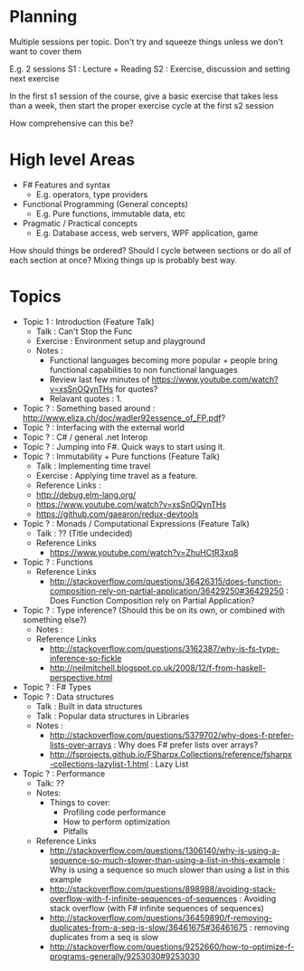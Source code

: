 # Planning
Multiple sessions per topic. Don't try and squeeze things unless we don't want to cover them

E.g. 2 sessions
  S1 : Lecture + Reading
  S2 : Exercise, discussion and setting next exercise

In the first s1 session of the course, give a basic exercise that takes less than a week, then start the proper exercise cycle at the first s2 session

How comprehensive can this be?

# High level Areas
- F# Features and syntax
  - E.g. operators, type providers
- Functional Programming (General concepts)
  - E.g. Pure functions, immutable data, etc    
- Pragmatic / Practical concepts
  -  E.g. Database access, web servers, WPF application, game

How should things be ordered? Should I cycle between sections or do all of each section at once? Mixing things up is probably best way.

# Topics

- Topic 1 : Introduction (Feature Talk)
  - Talk : Can't Stop the Func
  - Exercise : Environment setup and playground
  - Notes :
    - Functional languages becoming more popular + people bring functional capabilities to non functional languages
    - Review last few minutes of https://www.youtube.com/watch?v=xsSnOQynTHs for quotes?
    - Relavant quotes : 1.
- Topic ? : Something based around : http://www.eliza.ch/doc/wadler92essence_of_FP.pdf?
- Topic ? : Interfacing with the external world
- Topic ? : C# / general .net Interop
- Topic ? : Jumping into F#. Quick ways to start using it.
- Topic ? : Immutability + Pure functions (Feature Talk)
  - Talk : Implementing time travel
  - Exercise : Applying time travel as a feature.
  - Reference Links :
   - http://debug.elm-lang.org/
   - https://www.youtube.com/watch?v=xsSnOQynTHs
   - https://github.com/gaearon/redux-devtools
- Topic ? : Monads / Computational Expressions (Feature Talk)
  - Talk : ?? (Title undecided)
  - Reference Links
    - https://www.youtube.com/watch?v=ZhuHCtR3xq8
- Topic ? : Functions
  - Reference Links
    - http://stackoverflow.com/questions/36426315/does-function-composition-rely-on-partial-application/36429250#36429250 : Does Function Composition rely on Partial Application?
- Topic ? : Type inference? (Should this be on its own, or combined with something else?)
  - Notes :
  - Reference Links
    - http://stackoverflow.com/questions/3162387/why-is-fs-type-inference-so-fickle
    - http://neilmitchell.blogspot.co.uk/2008/12/f-from-haskell-perspective.html
- Topic ? : F# Types
- Topic ? : Data structures
  - Talk : Built in data structures
  - Talk : Popular data structures in Libraries
  - Notes :
    - http://stackoverflow.com/questions/5379702/why-does-f-prefer-lists-over-arrays : Why does F# prefer lists over arrays?
    - http://fsprojects.github.io/FSharpx.Collections/reference/fsharpx-collections-lazylist-1.html : Lazy List
- Topic ? : Performance
  - Talk: ??
  - Notes:
    - Things to cover:
      - Profiling code performance
      - How to perform optimization
      - Pitfalls
  - Reference Links
    - http://stackoverflow.com/questions/1306140/why-is-using-a-sequence-so-much-slower-than-using-a-list-in-this-example : Why is using a sequence so much slower than using a list in this example
    - http://stackoverflow.com/questions/898988/avoiding-stack-overflow-with-f-infinite-sequences-of-sequences : Avoiding stack overflow (with F# infinite sequences of sequences)
    - http://stackoverflow.com/questions/36459890/f-removing-duplicates-from-a-seq-is-slow/36461675#36461675 : removing duplicates from a seq is slow
    - http://stackoverflow.com/questions/9252660/how-to-optimize-f-programs-generally/9253030#9253030
